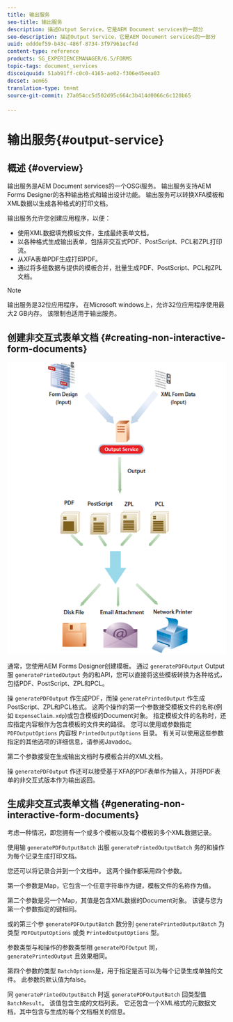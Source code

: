 ```yaml
---
title: 输出服务
seo-title: 输出服务
description: 描述Output Service，它是AEM Document services的一部分
seo-description: 描述Output Service，它是AEM Document services的一部分
uuid: edddef59-b43c-486f-8734-3f97961ecf4d
content-type: reference
products: SG_EXPERIENCEMANAGER/6.5/FORMS
topic-tags: document_services
discoiquuid: 51ab91ff-c0c0-4165-ae02-f306e45eea03
docset: aem65
translation-type: tm+mt
source-git-commit: 27a054cc5d502d95c664c3b414d0066c6c120b65

---
```



# 输出服务{#output-service}

## 概述 {#overview}

输出服务是AEM Document services的一个OSGi服务。 输出服务支持AEM Forms Designer的各种输出格式和输出设计功能。 输出服务可以转换XFA模板和XML数据以生成各种格式的打印文档。

输出服务允许您创建应用程序，以便：

* 使用XML数据填充模板文件，生成最终表单文档。
* 以各种格式生成输出表单，包括非交互式PDF、PostScript、PCL和ZPL打印流。
* 从XFA表单PDF生成打印PDF。
* 通过将多组数据与提供的模板合并，批量生成PDF、PostScript、PCL和ZPL文档。

>[!NOTE]
>
>输出服务是32位应用程序。 在Microsoft windows上，允许32位应用程序使用最大2 GB内存。 该限制也适用于输出服务。

## 创建非交互式表单文档 {#creating-non-interactive-form-documents}

![usingoutput_modified](assets/usingoutput_modified.png)

通常，您使用AEM Forms Designer创建模板。 通过 `generatePDFOutput` Output服 `generatePrintedOutput` 务的和API，您可以直接将这些模板转换为各种格式，包括PDF、PostScript、ZPL和PCL。

操 `generatePDFOutput` 作生成PDF，而操 `generatePrintedOutput` 作生成PostScript、ZPL和PCL格式。 这两个操作的第一个参数接受模板文件的名称(例如 `ExpenseClaim.xdp`)或包含模板的Document对象。 指定模板文件的名称时，还应指定内容根作为包含模板的文件夹的路径。 您可以使用或参数指定 `PDFOutputOptions` 内容根 `PrintedOutputOptions` 目录。 有关可以使用这些参数指定的其他选项的详细信息，请参阅Javadoc。

第二个参数接受在生成输出文档时与模板合并的XML文档。

操 `generatePDFOutput` 作还可以接受基于XFA的PDF表单作为输入，并将PDF表单的非交互式版本作为输出返回。

## 生成非交互式表单文档 {#generating-non-interactive-form-documents}

考虑一种情况，即您拥有一个或多个模板以及每个模板的多个XML数据记录。

使用输 `generatePDFOutputBatch` 出服 `generatePrintedOutputBatch` 务的和操作为每个记录生成打印文档。

您还可以将记录合并到一个文档中。 这两个操作都采用四个参数。

第一个参数是Map，它包含一个任意字符串作为键，模板文件的名称作为值。

第二个参数是另一个Map，其值是包含XML数据的Document对象。 该键与您为第一个参数指定的键相同。

或的第三个参 `generatePDFOutputBatch` 数分别 `generatePrintedOutputBatch` 为类型 `PDFOutputOptions` 或类 `PrintedOutputOptions` 型。

参数类型与和操作的参数类型相 `generatePDFOutput` 同， `generatePrintedOutput` 且效果相同。

第四个参数的类型 `BatchOptions`是，用于指定是否可以为每个记录生成单独的文件。 此参数的默认值为false。

同 `generatePrintedOutputBatch` 时返 `generatePDFOutputBatch` 回类型值 `BatchResult`。 该值包含生成的文档列表。 它还包含一个XML格式的元数据文档，其中包含与生成的每个文档相关的信息。
